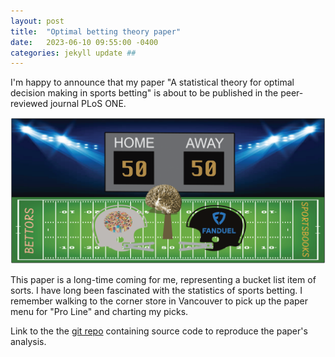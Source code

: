 ```yaml
---
layout: post
title:  "Optimal betting theory paper"
date:   2023-06-10 09:55:00 -0400
categories: jekyll update ##
---
```

I'm happy to announce that my paper "A statistical theory for optimal decision making in sports betting" is about to be 
published in the peer-reviewed journal PLoS ONE. 

![Diagram of sportsbook versus betting public](/docs/assets/final-artwork-2.png)

This paper is a long-time coming for me, representing a bucket list item of sorts. I have long been fascinated with the 
statistics of sports betting. I remember walking to the corner store in Vancouver to pick up the paper menu for "Pro Line" 
and charting my picks. 

Link to the the [git repo][optimal-betting-theory] containing source code to reproduce the paper's analysis.

[optimal-betting-theory]: https://github.com/dmochow/optimal_betting_theory
[Granger Components Analysis]: https://dmochow.github.io/gca

